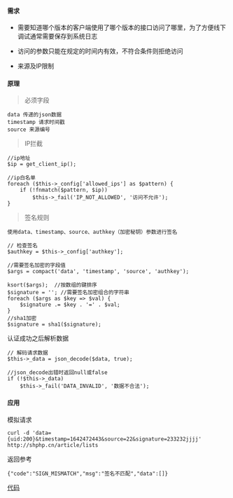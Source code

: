 #### 需求

- 需要知道哪个版本的客户端使用了哪个版本的接口访问了哪里，为了方便线下调试通常需要保存到系统日志

- 访问的参数只能在规定的时间内有效，不符合条件则拒绝访问

- 来源及IP限制


#### 原理

> 必须字段
```
data 传递的json数据
timestamp 请求时间戳
source 来源编号
```

> IP拦截
```
//ip地址
$ip = get_client_ip();

//ip白名单
foreach ($this->_config['allowed_ips'] as $pattern) {
    if (!fnmatch($pattern, $ip))
        $this->_fail('IP_NOT_ALLOWED', '访问不允许');
}
```

> 签名规则
```
使用data、timestamp、source、authkey（加密秘钥）参数进行签名

// 检查签名
$authkey = $this->_config['authkey'];

//需要签名加密的字段值
$args = compact('data', 'timestamp', 'source', 'authkey');

ksort($args);  //按数组的键排序
$signature = ''; //需要签名加密组合的字符串
foreach ($args as $key => $val) {
    $signature .= $key . '=' . $val;
}
//sha1加密
$signature = sha1($signature);
```

认证成功之后解析数据
```
// 解码请求数据
$this->_data = json_decode($data, true);

//json_decode出错时返回null或false
if (!$this->_data)
    $this->_fail('DATA_INVALID', '数据不合法');
```

#### 应用

模拟请求
```
curl -d 'data={uid:200}&timestamp=1642472443&source=22&signature=233232jjjj' http://shphp.cn/article/lists
```

返回参考

```
{"code":"SIGN_MISMATCH","msg":"签名不匹配","data":[]}
```

[代码](../../../../SHPhp/tree/master/app/Controller/Api.class.php)

